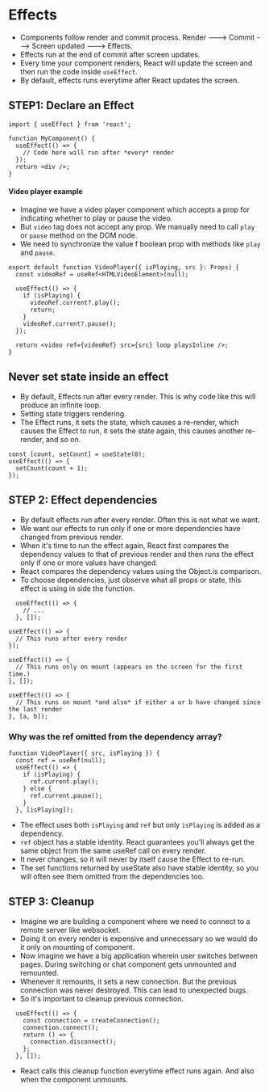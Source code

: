 # Effects

- Components follow render and commit process. Render ---> Commit ---> Screen updated ---> Effects.
- Effects run at the end of commit after screen updates.
- Every time your component renders, React will update the screen and then run the code inside `useEffect`.
- By default, effects runs everytime after React updates the screen.


## STEP1: Declare an Effect 

```tsx
import { useEffect } from 'react';

function MyComponent() {
  useEffect(() => {
    // Code here will run after *every* render
  });
  return <div />;
}
```

#### Video player example

- Imagine we have a video player component which accepts a prop for indicating whether to play or pause the video.
- But `video` tag does not accept any prop. We manually need to call `play` or `pause` method on the DOM node.
- We need to synchronize the value f boolean prop with methods like `play` and `pause`.

```tsx
export default function VideoPlayer({ isPlaying, src }: Props) {
  const videoRef = useRef<HTMLVideoElement>(null);

  useEffect(() => {
    if (isPlaying) {
      videoRef.current?.play();
      return;
    }
    videoRef.current?.pause();
  });

  return <video ref={videoRef} src={src} loop playsInline />;
}
```

## Never set state inside an effect

- By default, Effects run after every render. This is why code like this will produce an infinite loop.
- Setting state triggers rendering.
- The Effect runs, it sets the state, which causes a re-render, which causes the Effect to run, it sets the state again, this causes another re-render, and so on.

```tsx
const [count, setCount] = useState(0);
useEffect(() => {
  setCount(count + 1);
});
```


## STEP 2: Effect dependencies

- By default effects run after every render. Often this is not what we want.
- We want our effects to run only if one or more dependencies have changed from previous render.
- When it's time to run the effect again, React first compares the dependency values to that of previous render and then runs the effect only if one or more values have changed.
- React compares the dependency values using the Object.is comparison.
- To choose dependencies, just observe what all props or state, this effect is using in side the function.

```tsx
  useEffect(() => {
    // ...
  }, []);
```

```tsx
useEffect(() => {
  // This runs after every render
});

useEffect(() => {
  // This runs only on mount (appears on the screen for the first time.)
}, []);

useEffect(() => {
  // This runs on mount *and also* if either a or b have changed since the last render
}, [a, b]);
```

### Why was the ref omitted from the dependency array? 

```tsx
function VideoPlayer({ src, isPlaying }) {
  const ref = useRef(null);
  useEffect(() => {
    if (isPlaying) {
      ref.current.play();
    } else {
      ref.current.pause();
    }
  }, [isPlaying]);
```

- The effect uses both `isPlaying` and `ref` but only `isPlaying` is added as a dependency.
- `ref` object has a stable identity. React guarantees you’ll always get the same object from the same useRef call on every render.
- It never changes, so it will never by itself cause the Effect to re-run.
- The set functions returned by useState also have stable identity, so you will often see them omitted from the dependencies too.

## STEP 3: Cleanup

- Imagine we are building a component where we need to connect to a remote server like websocket.
- Doing it on every render is expensive and unnecessary so we would do it only on mounting of component.
- Now imagine we have a big application wherein user switches between pages. During switching or chat component gets unmounted and remounted.
- Whenever it remounts, it sets a new connection. But the previous connection was never destroyed. This can lead to unexpected bugs.
- So it's important to cleanup previous connection.

```tsx
  useEffect(() => {
    const connection = createConnection();
    connection.connect();
    return () => {
      connection.disconnect();
    };
  }, []);
```
- React calls this cleanup function everytime effect runs again. And also when the component unmounts.
